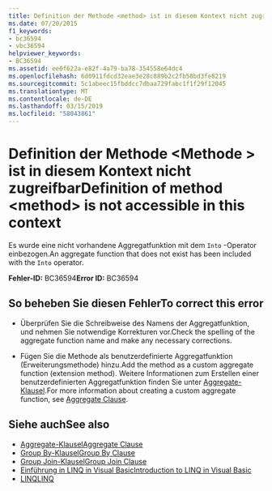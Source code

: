 ```yaml
---
title: Definition der Methode <method> ist in diesem Kontext nicht zugreifbar
ms.date: 07/20/2015
f1_keywords:
- bc36594
- vbc36594
helpviewer_keywords:
- BC36594
ms.assetid: ee0f622a-e82f-4a79-ba78-354558e64dc4
ms.openlocfilehash: 6d0911fdcd32eae3e28c889b2c2fb58bd3fe8219
ms.sourcegitcommit: 5c1abeec15fbddcc7dbaa729fabc1f1f29f12045
ms.translationtype: MT
ms.contentlocale: de-DE
ms.lasthandoff: 03/15/2019
ms.locfileid: "58043861"
---
```

# <a name="definition-of-method-method-is-not-accessible-in-this-context"></a><span data-ttu-id="5c10c-102">Definition der Methode \<Methode > ist in diesem Kontext nicht zugreifbar</span><span class="sxs-lookup"><span data-stu-id="5c10c-102">Definition of method \<method> is not accessible in this context</span></span>
<span data-ttu-id="5c10c-103">Es wurde eine nicht vorhandene Aggregatfunktion mit dem `Into` -Operator einbezogen.</span><span class="sxs-lookup"><span data-stu-id="5c10c-103">An aggregate function that does not exist has been included with the `Into` operator.</span></span>  
  
 <span data-ttu-id="5c10c-104">**Fehler-ID:** BC36594</span><span class="sxs-lookup"><span data-stu-id="5c10c-104">**Error ID:** BC36594</span></span>  
  
## <a name="to-correct-this-error"></a><span data-ttu-id="5c10c-105">So beheben Sie diesen Fehler</span><span class="sxs-lookup"><span data-stu-id="5c10c-105">To correct this error</span></span>  
  
-   <span data-ttu-id="5c10c-106">Überprüfen Sie die Schreibweise des Namens der Aggregatfunktion, und nehmen Sie notwendige Korrekturen vor.</span><span class="sxs-lookup"><span data-stu-id="5c10c-106">Check the spelling of the aggregate function name and make any necessary corrections.</span></span>  
  
-   <span data-ttu-id="5c10c-107">Fügen Sie die Methode als benutzerdefinierte Aggregatfunktion (Erweiterungsmethode) hinzu.</span><span class="sxs-lookup"><span data-stu-id="5c10c-107">Add the method as a custom aggregate function (extension method).</span></span> <span data-ttu-id="5c10c-108">Weitere Informationen zum Erstellen einer benutzerdefinierten Aggregatfunktion finden Sie unter [Aggregate-Klausel](../../visual-basic/language-reference/queries/aggregate-clause.md).</span><span class="sxs-lookup"><span data-stu-id="5c10c-108">For more information about creating a custom aggregate function, see [Aggregate Clause](../../visual-basic/language-reference/queries/aggregate-clause.md).</span></span>  
  
## <a name="see-also"></a><span data-ttu-id="5c10c-109">Siehe auch</span><span class="sxs-lookup"><span data-stu-id="5c10c-109">See also</span></span>

- [<span data-ttu-id="5c10c-110">Aggregate-Klausel</span><span class="sxs-lookup"><span data-stu-id="5c10c-110">Aggregate Clause</span></span>](../../visual-basic/language-reference/queries/aggregate-clause.md)
- [<span data-ttu-id="5c10c-111">Group By-Klausel</span><span class="sxs-lookup"><span data-stu-id="5c10c-111">Group By Clause</span></span>](../../visual-basic/language-reference/queries/group-by-clause.md)
- [<span data-ttu-id="5c10c-112">Group Join-Klausel</span><span class="sxs-lookup"><span data-stu-id="5c10c-112">Group Join Clause</span></span>](../../visual-basic/language-reference/queries/group-join-clause.md)
- [<span data-ttu-id="5c10c-113">Einführung in LINQ in Visual Basic</span><span class="sxs-lookup"><span data-stu-id="5c10c-113">Introduction to LINQ in Visual Basic</span></span>](../../visual-basic/programming-guide/language-features/linq/introduction-to-linq.md)
- [<span data-ttu-id="5c10c-114">LINQ</span><span class="sxs-lookup"><span data-stu-id="5c10c-114">LINQ</span></span>](../../visual-basic/programming-guide/language-features/linq/index.md)
